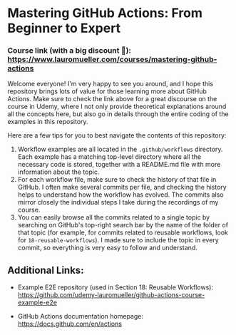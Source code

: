 # Mastering GitHub Actions: From Beginner to Expert

### Course link (with a big discount 🙂): https://www.lauromueller.com/courses/mastering-github-actions

Welcome everyone! I'm very happy to see you around, and I hope this repository brings lots of value for those learning more about GitHub Actions. Make sure to check the link above for a great discourse on the course in Udemy, where I not only provide theoretical explanations around all the concepts here, but also go in details through the entire coding of the examples in this repository.

Here are a few tips for you to best navigate the contents of this repository:
1. Workflow examples are all located in the `.github/workflows` directory. Each example has a matching top-level directory where all the necessary code is stored, together with a README.md file with more information about the topic.
2. For each workflow file, make sure to check the history of that file in GitHub. I often make several commits per file, and checking the history helps to understand how the workflow has evolved. The commits also mirror closely the individual steps I take during the recordings of my course.
3. You can easily browse all the commits related to a single topic by searching on GitHub's top-right search bar by the name of the folder of that topic (for example, for commits related to reusable workflows, look for `18-reusable-workflows`). I made sure to include the topic in every commit, so everything is very easy to follow and understand.

## Additional Links:

* Example E2E repository (used in Section 18: Reusable Workflows): https://github.com/udemy-lauromueller/github-actions-course-example-e2e

* GitHub Actions documentation homepage: https://docs.github.com/en/actions 
